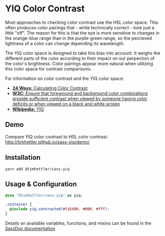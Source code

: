 # YIQ Color Contrast

Most approaches to checking color contrast use the HSL color space. This often produces color pairings that - while technically correct - look just a little "off". The reason for this is that the eye is more sensitive to changes in the orange-blue range than in the purple-green range, so the percieved lightness of a color can change depending its wavelength.

The YIQ color space is designed to take this bias into account. It weighs the different parts of the color according to their impact on our perpection of the color's brightness. Color pairings appear more natural when utilizing this color space for contrast comparisons.

For information on color contrast and the YIQ color space:

- [**24 Ways:** Calculating Color Contrast](http://24ways.org/2010/calculating-color-contrast/)
- [**W3C:** Ensure that foreground and background color combinations provide sufficient contrast when viewed by someone having color deficits or when viewed on a black and white screen](http://www.w3.org/TR/AERT#color-contrast)
- [**Wikipedia:** YIQ](http://en.wikipedia.org/wiki/YIQ)

## Demo

Compare YIQ color contrast to HSL color contrast: http://timhettler.github.io/sass-yiq/demo/

## Installation

```
yarn add @timhettler/sass-yiq
```

## Usage & Configuration

```scss
@use "@timhettler/sass-yiq" as yiq;

.container {
  @include yiq.contrasted(#fa5400, #000, #fff);
}
```

Details on available variables, functions, and mixins can be found in the [SassDoc documentation](http://timhettler.github.io/sass-yiq/sassdoc)
